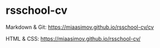 # rsschool-cv

Markdown & Git: https://miaasimov.github.io/rsschool-cv/cv

HTML & CSS: https://miaasimov.github.io/rsschool-cv/
